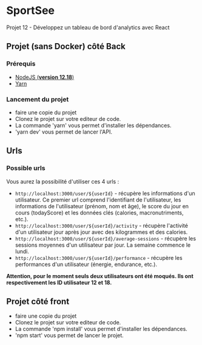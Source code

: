 # SportSee

Projet 12 - Développez un tableau de bord d'analytics avec React 

## Projet (**sans Docker**) côté Back

### Prérequis

- [NodeJS (**version 12.18**)](https://nodejs.org/en/)
- [Yarn](https://yarnpkg.com/)

### Lancement du projet

- faire une copie du projet
- Clonez le projet sur votre editeur de code.
- La commande 'yarn' vous permet d'installer les dépendances.
- 'yarn dev' vous permet de lancer l'API.

## Urls

### Possible urls

Vous aurez la possibilité d'utiliser ces 4 urls : 

- `http://localhost:3000/user/${userId}` - récupère les informations d'un utilisateur. Ce premier url comprend l'identifiant de l'utilisateur, les informations de l'utilisateur (prénom, nom et âge), le score du jour en cours (todayScore) et les données clés (calories, macronutriments, etc.).
- `http://localhost:3000/user/${userId}/activity` - récupère l'activité d'un utilisateur jour après jour avec des kilogrammes et des calories.
- `http://localhost:3000/user/${userId}/average-sessions` - récupère les sessions moyennes d'un utilisateur par jour. La semaine commence le lundi.
- `http://localhost:3000/user/${userId}/performance` - récupère les performances d'un utilisateur (énergie, endurance, etc.).


**Attention, pour le moment seuls deux utilisateurs ont été moqués. Ils ont respectivement les ID utilisateur 12 et 18.**

## Projet côté front

- faire une copie du projet
- Clonez le projet sur votre editeur de code.
- La commande 'npm install' vous permet d'installer les dépendances.
- 'npm start' vous permet de lancer le projet.
